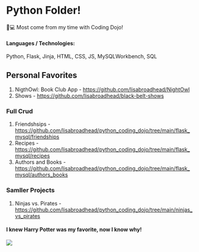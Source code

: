 # Python Folder!
🐍💻  Most come from my time with Coding Dojo! 

#### Languages / Technologies:
Python, Flask, Jinja, HTML, CSS, JS, MySQLWorkbench, SQL

## Personal Favorites
1. NigthOwl: Book Club App - https://github.com/lisabroadhead/NightOwl
2. Shows - https://github.com/lisabroadhead/black-belt-shows

### Full Crud 
1. Friendshsips - https://github.com/lisabroadhead/python_coding_dojo/tree/main/flask_mysql/friendships
2. Recipes - https://github.com/lisabroadhead/python_coding_dojo/tree/main/flask_mysql/recipes
3. Authors and Books - https://github.com/lisabroadhead/python_coding_dojo/tree/main/flask_mysql/authors_books

### Samller Projects
1. Ninjas vs. Pirates - https://github.com/lisabroadhead/python_coding_dojo/tree/main/ninjas_vs_pirates


#### I knew Harry Potter was my favorite, now I know why!
![](https://github.com/lisabroadhead/python_coding_dojo/blob/main/Ei1-My3UMAAwJ4a.jpeg) 

